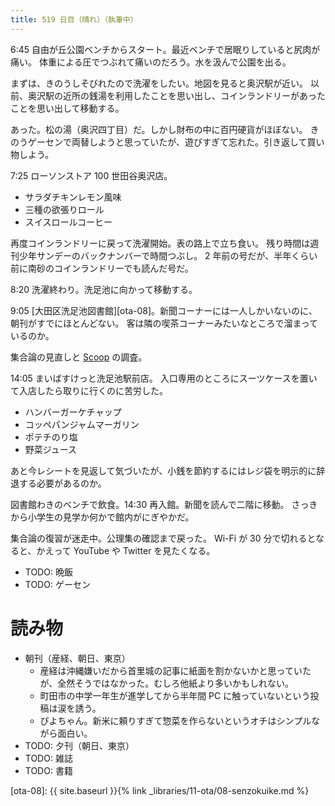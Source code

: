 ```yaml
---
title: 519 日目（晴れ）（執筆中）
---
```


6:45 自由が丘公園ベンチからスタート。最近ベンチで居眠りしていると尻肉が痛い。
体重による圧でつぶれて痛いのだろう。水を汲んで公園を出る。

まずは、きのうしそびれたので洗濯をしたい。地図を見ると奥沢駅が近い。
以前、奥沢駅の近所の銭湯を利用したことを思い出し、コインランドリーがあったことを思い出して移動する。

あった。松の湯（奥沢四丁目）だ。しかし財布の中に百円硬貨がほぼない。
きのうゲーセンで両替しようと思っていたが、遊びすぎて忘れた。引き返して買い物しよう。

7:25 ローソンストア 100 世田谷奥沢店。
* サラダチキンレモン風味
* 三種の欲張りロール
* スイスロールコーヒー

再度コインランドリーに戻って洗濯開始。表の路上で立ち食い。
残り時間は週刊少年サンデーのバックナンバーで時間つぶし。
2 年前の号だが、半年くらい前に南砂のコインランドリーでも読んだ号だ。

8:20 洗濯終わり。洗足池に向かって移動する。

9:05 [大田区洗足池図書館][ota-08]。新聞コーナーには一人しかいないのに、朝刊がすでにほとんどない。
客は隣の喫茶コーナーみたいなところで溜まっているのか。

集合論の見直しと [Scoop](https://scoop.sh/) の調査。

14:05 まいばすけっと洗足池駅前店。
入口専用のところにスーツケースを置いて入店したら取りに行くのに苦労した。
* ハンバーガーケチャップ
* コッペパンジャムマーガリン
* ポテチのり塩
* 野菜ジュース

あと今レシートを見返して気づいたが、小銭を節約するにはレジ袋を明示的に辞退する必要があるのか。

図書館わきのベンチで飲食。14:30 再入館。新聞を読んで二階に移動。
さっきから小学生の見学か何かで館内がにぎやかだ。

集合論の復習が迷走中。公理集の確認まで戻った。
Wi-Fi が 30 分で切れるとなると、かえって YouTube や Twitter を見たくなる。

* TODO: 晩飯
* TODO: ゲーセン

# 読み物

* 朝刊（産経、朝日、東京）
  * 産経は沖縄嫌いだから首里城の記事に紙面を割かないかと思っていたが、全然そうではなかった。むしろ他紙より多いかもしれない。
  * 町田市の中学一年生が進学してから半年間 PC に触っていないという投稿は涙を誘う。
  * ぴよちゃん。新米に頼りすぎて惣菜を作らないというオチはシンプルながら面白い。
* TODO: 夕刊（朝日、東京）
* TODO: 雑誌
* TODO: 書籍

[ota-08]: {{ site.baseurl }}{% link _libraries/11-ota/08-senzokuike.md %}
